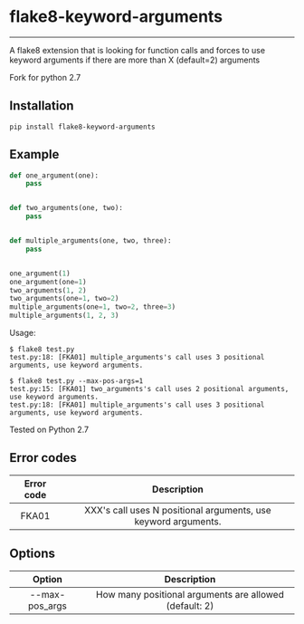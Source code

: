 # flake8-keyword-arguments

___

A flake8 extension that is looking for function calls and forces to use keyword arguments if there are more than X (default=2) arguments

Fork for python 2.7


## Installation

```
pip install flake8-keyword-arguments
```

## Example

```python
def one_argument(one):
    pass


def two_arguments(one, two):
    pass


def multiple_arguments(one, two, three):
    pass


one_argument(1)
one_argument(one=1)
two_arguments(1, 2)
two_arguments(one=1, two=2)
multiple_arguments(one=1, two=2, three=3)
multiple_arguments(1, 2, 3)
```

Usage:

```terminal
$ flake8 test.py
test.py:18: [FKA01] multiple_arguments's call uses 3 positional arguments, use keyword arguments.

$ flake8 test.py --max-pos-args=1
test.py:15: [FKA01] two_arguments's call uses 2 positional arguments, use keyword arguments.
test.py:18: [FKA01] multiple_arguments's call uses 3 positional arguments, use keyword arguments.
```

Tested on Python 2.7

## Error codes

| Error code |                     Description                                |
|:----------:|:--------------------------------------------------------------:|
|   FKA01    | XXX's call uses N positional arguments, use keyword arguments. |


## Options
| Option             |                     Description                        |
|:------------------:|:------------------------------------------------------:|
|   --max-pos_args   | How many positional arguments are allowed (default: 2) |
